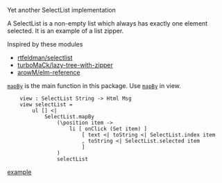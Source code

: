 Yet another SelectList implementation

A SelectList is a non-empty list which always has exactly one element selected.
It is an example of a list zipper.

Inspired by these modules

* [rtfeldman/selectlist](http://package.elm-lang.org/packages/rtfeldman/selectlist/latest)
* [turboMaCk/lazy-tree-with-zipper](http://package.elm-lang.org/packages/turboMaCk/lazy-tree-with-zipper/latest)
* [arowM/elm-reference](https://package.elm-lang.org/packages/arowM/elm-reference/latest/)

[`mapBy`](http://package.elm-lang.org/packages/miyamoen/select-list/latest/SelectList#mapBy) is the main function in this package.
Use [`mapBy`](http://package.elm-lang.org/packages/miyamoen/select-list/latest/SelectList#mapBy) in view.

```
    view : SelectList String -> Html Msg
    view selectList =
        ul [] <|
            SelectList.mapBy
                (\position item ->
                    li [ onClick (Set item) ]
                        [ text <| toString <| SelectList.index item
                        , toString <| SelectList.selected item
                        ]
                )
                selectList
```

[example](https://github.com/miyamoen/select-list/tree/master/example)
